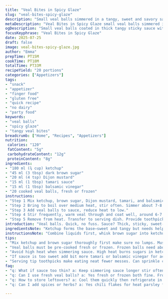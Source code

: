 ```yaml
---
title: "Veal Bites in Spicy Glaze"
slug: "veal-bites-spicy-glaze"
description: "Small veal balls simmered in a tangy, sweet and savory sauce. Uses ketchup, brown sugar, Dijon mustard, tamari, and a splash of balsamic vinegar for complexity. Sauce reduced till thick. Veal pieces warmed through, coated, served with toothpicks. Quick snack or party starter. Simple ingredients, short cook. No dairy, eggs, nuts. Balanced sweet and umami notes. Sticky texture, easy to eat. Great hot or warm."
metaDescription: "Veal Bites in Spicy Glaze small veal balls simmered in thick tangy sauce with ketchup brown sugar Dijon mustard tamari and balsamic vinegar sticky coated snack."
ogDescription: "Small veal balls coated in thick tangy sticky sauce with ketchup brown sugar Dijon and tamari quick warm snack finger food for gatherings or casual bites."
focusKeyphrase: "Veal Bites in Spicy Glaze"
date: 2025-07-25
draft: false
image: veal-bites-spicy-glaze.jpg
author: "Emma"
prepTime: PT15M
cookTime: PT18M
totalTime: PT33M
recipeYield: "20 portions"
categories: ["Appetizers"]
tags:
- "snack"
- "appetizer"
- "finger food"
- "gluten free"
- "quick recipe"
- "no dairy"
- "party food"
keywords:
- "veal balls"
- "spicy glaze"
- "tangy veal bites"
breadcrumb: ["Home", "Recipes", "Appetizers"]
nutrition: 
 calories: "120"
 fatContent: "5g"
 carbohydrateContent: "12g"
 proteinContent: "8g"
ingredients:
- "180 ml (¾ cup) ketchup"
- "45 ml (3 tbsp) dark brown sugar"
- "20 ml (4 tsp) Dijon mustard"
- "15 ml (1 tbsp) tamari sauce"
- "15 ml (1 tbsp) balsamic vinegar"
- "20 cooked veal balls, fresh or frozen"
instructions:
- "Step 1 Mix ketchup, brown sugar, Dijon mustard, tamari, and balsamic vinegar in a saucepan."
- "Step 2 Bring to boil over medium heat, stir often. Simmer about 7-8 minutes until sauce thickens slightly."
- "Step 3 Add veal balls to sauce, reduce heat to low."
- "Step 4 Stir frequently, warm veal through and coat well, around 6-7 minutes."
- "Step 5 Remove from heat. Transfer to serving dish. Provide toothpicks for easy eating."
introduction: "Veal balls. Quick, no fuss. Sauce? Thick, sticky, sweet-sour tang. Not just ketchup and sugar — add tang from balsamic, deep umami from tamari, sharpness of Dijon mustard. A bit more brown sugar for extra caramel notes. Easy to make in under 35 minutes in total. Perfect finger food for gatherings or a casual snack. No dairy or eggs, so simple. Frozen or fresh balls? Either works, just time accordingly. Sauce reduces gently to coat each bite. Hot or slightly cooled, both tasty. Versatile, simple, no fuss prep. Bite-sized delight, messy fingers optional but recommended. Punchy flavor, sweet hints, a little acidity to balance, sticky texture clinging tight. Ready fast when you need snacks."
ingredientsNote: "Ketchup forms the base—sweet and tangy but needs help. Brown sugar thickens, adds caramel undertones, use dark for depth. Dijon mustard replaces plain mustard for sharpness. Tamari swaps soy sauce, gluten-free with richer notes. Balsamic vinegar gives sharp acid bite, subtle complexity missing in Worcestershire. Veal balls should be pre-cooked, fresh or frozen both fine. Frozen needs a few more minutes warming in sauce. Adjust sugar or vinegar to taste; thicker sauce sticks better but can get too sweet. Measure liquids carefully. No dairy, eggs, nuts here so safe for many diets. Toothpicks handy to serve, keeps it easy and neat. Could toss parsley flakes or chili flakes for heat and color if you want. Keep sauce simmering gently, not boiling hard to prevent burning."
instructionsNote: "Combine liquids first, whisk brown sugar into ketchup thoroughly. Medium heat best; quick boil then slow simmer. Watch sauce, stir often to stop crusting on pan base. Seven to eight minutes to thicken but don’t make syrupy. When thick enough to coat back of spoon, add veal balls immediately. Lower heat. Stir every couple minutes so all balls get sauce coverage, warm through fully. Frozen balls add two extra minutes. Sauce should cling, glossy and sticky. Turn off heat just before balls dry out. Serve immediately or keep warm. Toothpicks make finger food simple. Keep in mind sauce thickens slightly on cooling, reheat gently if needed. No need for overcooking veal balls; heat and coat. Can be doubled easily for bigger groups. Cleanup easy with nonstick pan or soak immediately after."
tips:
- "Mix ketchup and brown sugar thoroughly first make sure no lumps. Mustard adds sharp punch so measure carefully. Tamari is salty so taste sauce at simmer stage before adding veal. Sauce thickens after 7-8 minutes keep stirring avoid burning bottom. If sauce too thin keep simmering but watch close thick sauce clings better. Balsamic vinegar adds acid balance. Adjust sugar and vinegar in small increments. Sauce should coat spoon thick but not syrup. Use medium heat quick bring to boil then reduce."
- "Veal balls must be pre-cooked fresh or frozen. Frozen balls need about 2 minutes extra warming in sauce. Lower heat to low once balls added prevent drying out. Stir often so every ball coated evenly. Sticky texture achieved by coating all sides well in reduced sauce. Remove from heat as soon as balls are heated through do not overcook. Toothpicks essential for serving easy handling. Serve hot or warm sauce thickens more as cools reheat gently if needed."
- "Avoid high heat when simmering sauce. High heat burns sugars in ketchup and brown sugar making bitter taste. Use nonstick or heavy-bottom pan for even heat distribution. When stirring sauce scrape bottom thoroughly but avoid splashing. If sauce gets too thick thin with splash water or more balsamic vinegar but cautiously. If sauce thin add a pinch more brown sugar then simmer again. Sauce viscosity important for sticky coating. Keep eye on sauce as it reduces suddenly can become pasty."
- "If sauce is too sweet add bit more tamari or balsamic vinegar for acidic and umami balance. Dijon mustard provides sharpness help cut sweetness. Avoid substituting with plain mustard as flavor mildness changes result. Brown sugar dark preferred for deeper caramel flavor lighter can be used but flavor less pronounced. Adjust amount sugar and mustard to your taste but keep measured liquids as base. Use good quality balsamic for best acid bite. Tamari gluten-free so great substitute for soy sauce if needed."
- "Serving tip toothpicks make eating neat fewer messes. Can sprinkle chili flakes or chopped parsley for heat or color but optional. Sauce thickens on standing so coat veal balls last minute before serving. Double recipe for larger groups scale liquids evenly. Clean pan immediately after cooking sticky sauce is stubborn. Can keep veal bites warm covered low heat but sauce thickens further so stir occasionally. Frozen veal balls separate before adding to avoid clumping. Use small saucepan for quick sauce heating."
faq:
- "q: What if sauce too thin? a: Keep simmering sauce longer stir often monitor thickness. Add small amounts more brown sugar if needed. Splash water or balsamic if thickens too fast. Watch closely. Adjust patiently. Not rushed."
- "q: Can I use fresh veal balls? a: Yes fresh or frozen both fine. Frozen takes 2 minutes extra warming in sauce. Fresh heating faster avoid overcooking keep low heat once added. Stir to coat fully. Timing matters do not rush."
- "q: How to store leftovers? a: Cool them quickly then refrigerate in airtight container. Can keep up to 3 days. Reheat gently to avoid drying out sauce. Sauce thickens on cooling add splash water if too stiff. Not recommended freezing after cooking."
- "q: Can I add spices or herbs? a: Yes chili flakes for heat parsley for color works well. Add after sauce thickened or as garnish. Keep base simple so additions highlight not overpower. Herbs best fresh added just before serving."

---
```

